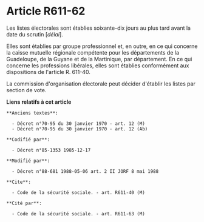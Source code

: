 # Article R611-62

Les listes électorales sont établies soixante-dix jours au plus tard avant la date du scrutin [*délai*]. 

Elles sont établies par groupe professionnel et, en outre, en ce qui concerne la caisse mutuelle régionale compétente pour
les départements de la Guadeloupe, de la Guyane et de la Martinique, par département. En ce qui concerne les professions
libérales, elles sont établies conformément aux dispositions de l'article R. 611-40. 

La commission d'organisation électorale peut décider d'établir les listes par section de vote.

**Liens relatifs à cet article**

	**Anciens textes**:

	  - Décret n°70-95 du 30 janvier 1970 - art. 12 (M)
	  - Décret n°70-95 du 30 janvier 1970 - art. 12 (Ab)

	**Codifié par**:

	  - Décret n°85-1353 1985-12-17

	**Modifié par**:

	  - Décret n°88-681 1988-05-06 art. 2 II JORF 8 mai 1988

	**Cite**:

	  - Code de la sécurité sociale. - art. R611-40 (M)

	**Cité par**:

	  - Code de la sécurité sociale. - art. R611-63 (M)
